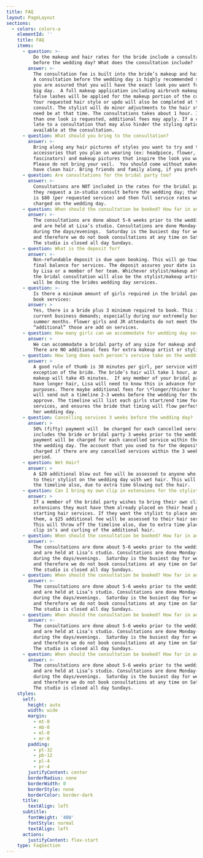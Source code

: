 ```yaml
---
title: FAQ
layout: PageLayout
sections:
  - colors: colors-a
    elementId: ''
    title: FAQ
    items:
      - question: >-
          Do the makeup and hair rates for the bride include a consultation
          before the wedding day? What does the consultation include?
        answer: >-
          The consultation fee is built into the bride’s makeup and hair rate.  
          A consultation before the wedding day is highly recommended so that
          you are assured that you will have the exact look you want for your
          big day.  A full makeup application including airbrush makeup with
          false lashes will be applied for the makeup portion of the consult.
          Your requested hair style or updo will also be completed at the
          consult. The stylist will do minor adjustments to the hair style; if
          need be at that time. The consultations takes about 1 hour. If more
          than one look is requested, additional fees may apply. If a client is
          late to a consultation that may also hinder the styling options
          available at the consultation.
      - question: What should you bring to the consultation?
        answer: >-
          Bring along any hair pictures of styles you want to try and the hair
          accessories that you plan on wearing (ex: headpiece, flower, combs,
          fascinators) and makeup pictures that inspire the look you want.
          Please do not bring your veil.  You should come without makeup on, and
          have clean hair. Bring friends and family along, if you prefer!
      - question: Are consultations for the bridal party too?
        answer: >-
          Consultations are NOT included in the rates for the bridal party. If
          they request a in-studio consult before the wedding day; that amount
          is $80 (per requested service) and then full service rates would be
          charged on the wedding day.
      - question: When should the consultation be booked? How far in advance?
        answer: >-
          The consultations are done about 5-6 weeks prior to the wedding day
          and are held at Lisa’s studio. Consultations are done Monday-Friday
          during the days/evenings.  Saturday is the busiest day for weddings
          and therefore we do not book consultations at any time on Saturdays.
          The studio is closed all day Sundays.
      - question: What is the deposit for?
        answer: >-
          Non-refundable deposit is due upon booking. This will go toward your
          final balance for services. The deposit assures your date is reserved
          by Lisa or a member of her team. Whichever stylist/makeup artist does
          the bridal consultation will also be the stylist/makeup artist who
          will be doing the brides wedding day services.
      - question: >-
          Is there a minimum amount of girls required in the bridal party to
          book services:
        answer: >
          Yes, there is a bride plus 3 minimum required to book. This is due to
          current business demands; especially during our extremely busy peak
          summer months. Flower girls and JR attendants do not meet the
          “additional” those are add on services.
      - question: How many girls can we accommodate for wedding day services?
        answer: >
          We can accommodate a bridal party of any size for makeup and hair.
          There are NO additional fees for extra makeup artist or stylist.
      - question: How long does each person’s service take on the wedding day?
        answer: >
          A good rule of thumb is 30 minutes per girl, per service with the
          exception of the bride. The bride’s hair will take 1 hour, and bride’s
          makeup will take 45 minutes.  If any member of your bridal party does
          have longer hair, Lisa will need to know this in advance for timing
          purposes. There maybe additional fees for \*longer/thicker hair.  Lisa
          will send out a timeline 2-3 weeks before the wedding for the bride to
          approve. The timeline will list each girls start/end time for
          services, and ensures the bride that timing will flow perfectly for
          her wedding day.
      - question: Cancelling services 3 weeks before the wedding day?
        answer: >
          50% (fifty) payment will  be charged for each cancelled service,
          includes the bride or bridal party 3 weeks prior to the wedding. 100%
          payment will be charged for each cancelled service within the week of
          the wedding day. The account that you used to for the deposit, will be
          charged if there are any cancelled services within the 3 week grace
          period.
      - question: Wet Hair?
        answer: >
          A $20 additional blow out fee will be assessed to anyone who arrives
          to their stylist on the wedding day with wet hair. This will throw off
          the timeline also, due to extra time blowing out the hair.
      - question: Can I bring my own clip in extensions for the stylist?
        answer: >
          If a member of the bridal party wishes to bring their own clip in
          extensions they must have them already placed on their head prior to
          starting hair services. If they want the stylist to place and curl
          them, a $25 additional fee will be assessed to their hair service.
          This will throw off the timeline also, due to extra time placing the
          clip in’s and curling of the additional hair.
      - question: When should the consultation be booked? How far in advance?
        answer: >-
          The consultations are done about 5-6 weeks prior to the wedding day
          and are held at Lisa’s studio. Consultations are done Monday-Friday
          during the days/evenings.  Saturday is the busiest day for weddings
          and therefore we do not book consultations at any time on Saturdays.
          The studio is closed all day Sundays.
      - question: When should the consultation be booked? How far in advance?
        answer: >-
          The consultations are done about 5-6 weeks prior to the wedding day
          and are held at Lisa’s studio. Consultations are done Monday-Friday
          during the days/evenings.  Saturday is the busiest day for weddings
          and therefore we do not book consultations at any time on Saturdays.
          The studio is closed all day Sundays.
      - question: When should the consultation be booked? How far in advance?
        answer: >-
          The consultations are done about 5-6 weeks prior to the wedding day
          and are held at Lisa’s studio. Consultations are done Monday-Friday
          during the days/evenings.  Saturday is the busiest day for weddings
          and therefore we do not book consultations at any time on Saturdays.
          The studio is closed all day Sundays.
      - question: When should the consultation be booked? How far in advance?
        answer: >-
          The consultations are done about 5-6 weeks prior to the wedding day
          and are held at Lisa’s studio. Consultations are done Monday-Friday
          during the days/evenings.  Saturday is the busiest day for weddings
          and therefore we do not book consultations at any time on Saturdays.
          The studio is closed all day Sundays.
    styles:
      self:
        height: auto
        width: wide
        margin:
          - mt-0
          - mb-0
          - ml-0
          - mr-0
        padding:
          - pt-32
          - pb-12
          - pl-4
          - pr-4
        justifyContent: center
        borderRadius: none
        borderWidth: 0
        borderStyle: none
        borderColor: border-dark
      title:
        textAlign: left
      subtitle:
        fontWeight: '400'
        fontStyle: normal
        textAlign: left
      actions:
        justifyContent: flex-start
    type: FaqSection
---
```

